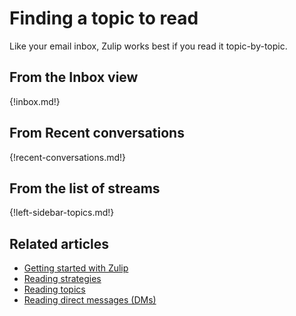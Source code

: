 # Finding a topic to read

Like your email inbox, Zulip works best if you read it topic-by-topic.

## From the Inbox view

{!inbox.md!}

## From Recent conversations

{!recent-conversations.md!}

## From the list of streams

{!left-sidebar-topics.md!}

## Related articles

* [Getting started with Zulip](/help/getting-started-with-zulip)
* [Reading strategies](/help/reading-strategies)
* [Reading topics](/help/reading-topics)
* [Reading direct messages (DMs)](/help/reading-dms)
